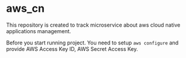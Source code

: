 # aws_cn
This repository is created to track microservice about aws cloud native applications management.

Before you start running project.
You need to setup `aws configure` and provide AWS Access Key ID, AWS Secret Access Key.